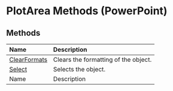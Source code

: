 
# PlotArea Methods (PowerPoint)

## Methods



|**Name**|**Description**|
|:-----|:-----|
| [ClearFormats](83f58736-e1f2-3fbd-53aa-98a0341dfcf9.md)|Clears the formatting of the object.|
| [Select](e723e99f-5e86-b33f-a340-50c75971f956.md)|Selects the object.|
|Name|Description|
